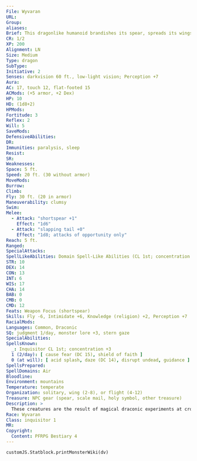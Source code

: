 ```yaml
---
File: Wyvaran
URL: 
Group: 
aliases: 
Brief: This dragonlike humanoid brandishes its spear, spreads its wings, and shows its fangs in a angry snarl.
CR: 1/2
XP: 200
Alignment: LN
Size: Medium
Type: dragon
SubType: 
Initiative: 2
Senses: darkvision 60 ft., low-light vision; Perception +7
Aura: 
AC: 17, touch 12, flat-footed 15
ACMods: (+5 armor, +2 Dex)
HP: 10
HD: (1d8+2)
HPMods: 
Fortitude: 3
Reflex: 2
Will: 5
SaveMods: 
DefensiveAbilities: 
DR: 
Immunities: paralysis, sleep
Resist: 
SR: 
Weaknesses: 
Space: 5 ft.
Speed: 20 ft. (30 without armor)
MoveMods: 
Burrow: 
Climb: 
Fly: 30 ft. (20 in armor)
Maneuverability: clumsy
Swim: 
Melee: 
  - Attack: "shortspear +1"
    Effect: "1d6"
  - Attack: "slapping tail +0"
    Effect: "1d8; attacks of opportunity only"
Reach: 5 ft.
Ranged: 
SpecialAttacks: 
SpellLikeAbilities: Domain Spell-Like Abilities (CL 1st; concentration +3)  6/day-lightning arc (1d6 electricity)
STR: 10
DEX: 14
CON: 13
INT: 6
WIS: 17
CHA: 14
BAB: 0
CMB: 0
CMD: 12
Feats: Weapon Focus (shortspear)
Skills: Fly -6, Intimidate +6, Knowledge (religion) +2, Perception +7
RacialMods: 
Languages: Common, Draconic
SQ: judgment 1/day, monster lore +3, stern gaze
SpecialAbilities: 
SpellsKnown:
  _: Inquisitor CL 1st; concentration +3
  1 (2/day): [ cause fear (DC 15), shield of faith ]
  0 (at will): [ acid splash, daze (DC 14), disrupt undead, guidance ]
SpellsPrepared: 
SpellDomains: Air
Bloodline: 
Environment: mountains
Temperature: temperate
Organization: solitary, wing (2-8), or flight (4-12)
Treasure: NPC gear (spear, scale mail, holy symbol, other treasure)
Description: >
  These creatures are the result of magical draconic experiments at crossbreeding wyverns and kobolds. Wyvarans are fiercely territorial creatures loyal to their kin and tribe, and allow no interlopers into their lands without good reason or proper tribute. Each defends its personal property, and seeks revenge on any who dare steal from it. Most evil and neutral wyvarans primarily concern themselves with expanding their territory and wealth. Many civilized races dismiss wyvarans as fast, dumb, selfish brutes. However, a creature who respects the wyvarans' rules about their property finds that they make steadfast and loyal allies. Adventuring wyvarans often view their companions as clutchmates, and are willing to take great risks to protect them.  WYVARAN CHARACTERS Wyvarans are defined by their class levels-they don't have racial Hit Dice. All wyvarans have the following racial traits.  +2 Dexterity, -2 Intelligence, +2 Wisdom: Wyvarans have a reptilian grace and a strong will, but they tend to be a little dimwitted.  Normal Speed: Wyvarans have a base speed of 30 feet.  Flight: Wyvarans have dragonlike wings that grant them a fly speed of 30 feet with clumsy maneuverability.  Slapping Tail (Ex): Wyvarans have a tail attack they can only use when making attacks of opportunity. This slapping tail attack deals 1d8 points of damage plus the wyvaran's Strength modifier.  Darkvision 60 ft.: Wyvarans can see in the dark up to 60 feet.  Low-Light Vision: Wyvarans have low-light vision.  Languages: Wyvarans speak Common and Draconic. A wyvaran with a high Intelligence score can choose from the following: Dwarven, Elven, Gnome, Goblin, and Orc.
Race: Wyvaran
Class: inquisitor 1
MR: 
Copyright:
  Content: PFRPG Bestiary 4
---
```

```dataviewjs
customJS.Statblock.printMonsterWiki(dv)
```
